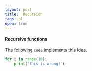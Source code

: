 ```yaml
---
layout: post
title:  Recursion
tags: pl
open: true
---
```


#### Recursive functions

The following `code` implements this idea.
```python
for i in range(10):
    print("this is wrong!")
```